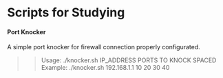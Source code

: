 # Scripts for Studying
#### Port Knocker
A simple port knocker for firewall connection properly configurated.
>> Usage: ./knocker.sh IP_ADDRESS PORTS TO KNOCK SPACED
>> Example: ./knocker.sh 192.168.1.1 10 20 30 40
